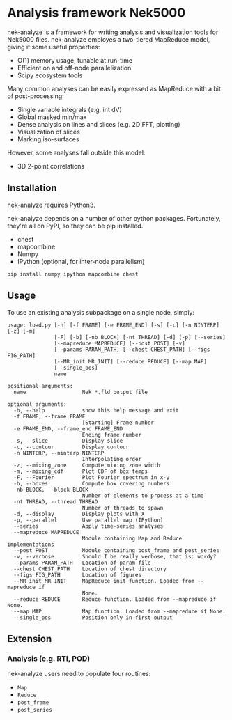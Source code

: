 # Analysis framework Nek5000 

nek-analyze is a framework for writing analysis and visualization tools for
 Nek5000 files.  nek-analyze employes a two-tiered MapReduce model, giving it
some useful properties:
 * O(1) memory usage, tunable at run-time
 * Efficient on and off-node parallelization
 * Scipy ecosystem tools

Many common analyses can be easily expressed as MapReduce with a bit of 
post-processing:
 * Single variable integrals (e.g. int dV)
 * Global masked min/max
 * Dense analysis on lines and slices (e.g. 2D FFT, plotting)
 * Visualization of slices
 * Marking iso-surfaces

However, some analyses fall outside this model:
 * 3D 2-point correlations

## Installation
nek-analyze requires Python3.

nek-analyze depends on a number of other python packages.  Fortunately, they're all on PyPI, so they can be pip installed.
 - chest
 - mapcombine
 - Numpy
 - IPython (optional, for inter-node parallelism)
```
pip install numpy ipython mapcombine chest
```

## Usage

To use an existing analysis subpackage on a single node, simply:
```
usage: load.py [-h] [-f FRAME] [-e FRAME_END] [-s] [-c] [-n NINTERP] [-z] [-m]
               [-F] [-b] [-nb BLOCK] [-nt THREAD] [-d] [-p] [--series]
               [--mapreduce MAPREDUCE] [--post POST] [-v]
               [--params PARAM_PATH] [--chest CHEST_PATH] [--figs FIG_PATH]
               [--MR_init MR_INIT] [--reduce REDUCE] [--map MAP]
               [--single_pos]
               name

positional arguments:
  name                  Nek *.fld output file

optional arguments:
  -h, --help            show this help message and exit
  -f FRAME, --frame FRAME
                        [Starting] Frame number
  -e FRAME_END, --frame_end FRAME_END
                        Ending frame number
  -s, --slice           Display slice
  -c, --contour         Display contour
  -n NINTERP, --ninterp NINTERP
                        Interpolating order
  -z, --mixing_zone     Compute mixing zone width
  -m, --mixing_cdf      Plot CDF of box temps
  -F, --Fourier         Plot Fourier spectrum in x-y
  -b, --boxes           Compute box covering numbers
  -nb BLOCK, --block BLOCK
                        Number of elements to process at a time
  -nt THREAD, --thread THREAD
                        Number of threads to spawn
  -d, --display         Display plots with X
  -p, --parallel        Use parallel map (IPython)
  --series              Apply time-series analyses
  --mapreduce MAPREDUCE
                        Module containing Map and Reduce implementations
  --post POST           Module containing post_frame and post_series
  -v, --verbose         Should I be really verbose, that is: wordy?
  --params PARAM_PATH   Location of param file
  --chest CHEST_PATH    Location of chest directory
  --figs FIG_PATH       Location of figures
  --MR_init MR_INIT     MapReduce init function. Loaded from --mapreduce if
                        None.
  --reduce REDUCE       Reduce function. Loaded from --mapreduce if None.
  --map MAP             Map function. Loaded from --mapreduce if None.
  --single_pos          Position only in first output
```

## Extension

### Analysis (e.g. RTI, POD)
nek-analyze users need to populate four routines:
 * `Map`
 * `Reduce`
 * `post_frame`
 * `post_series`

